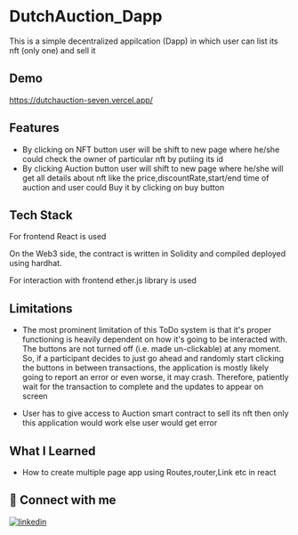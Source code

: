 
# DutchAuction_Dapp

This is a simple decentralized appilcation (Dapp) in which user can list its nft (only one) and sell it 



## Demo

https://dutchauction-seven.vercel.app/


## Features

-  By clicking on NFT button user will be shift to new page where he/she could check the owner of particular nft by putiing its id
- By clicking Auction button user will shift to new page where he/she will get all details about nft like the price,discountRate,start/end time of auction and user could Buy it by clicking on buy button

## Tech Stack
For frontend React is used

On the Web3 side, the contract is written in Solidity and compiled deployed using hardhat. 
 
For interaction with frontend ether.js library is used
## Limitations

- The most prominent limitation of this ToDo system is that it's proper functioning is heavily dependent on how it's going to be interacted with. The buttons are not turned off (i.e. made un-clickable) at any moment. So, if a participant decides to just go ahead and randomly start clicking the buttons in between transactions, the application is mostly likely going to report an error or even worse, it may crash. Therefore, patiently wait for the transaction to complete and the updates to appear on screen

- User has to give access to Auction smart contract to sell its nft then only this application would work else user would get error


 
## What I Learned

- How to create multiple page app using Routes,router,Link etc in react




## 🔗 Connect with me
[![linkedin](https://img.shields.io/badge/linkedin-0A66C2?style=for-the-badge&logo=linkedin&logoColor=white)](https://www.linkedin.com/in/shubham-garg-6232181b8/)


